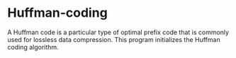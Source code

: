 # Huffman-coding
A Huffman code is a particular type of optimal prefix code that is commonly used for lossless data compression. This program initializes the Huffman coding algorithm.
